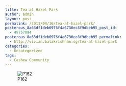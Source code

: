 ```yaml
---
title: Tea at Hazel Park
author: admin
layout: post
permalink: /2011/04/16/tea-at-hazel-park/
posterous_8a63df1deb6976f4a6730ec8f9dbeb95_post_id:
  - 49757094
posterous_8a63df1deb6976f4a6730ec8f9dbeb95_permalink:
  - http://vivian.balakrishnan.sg/tea-at-hazel-park
categories:
  - Uncategorized
tags:
  - Cashew Community
---
```

<figure>
<img src="http://vivian.balakrishnan.sg/wp-content/uploads/2011/04/p162.jpg.scaled1000-300x224.jpg" alt="P162" />
<figcaption>P162</figcaption></figure>

